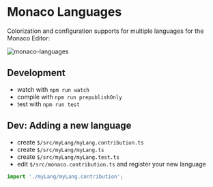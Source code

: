 # Monaco Languages

Colorization and configuration supports for multiple languages for the Monaco Editor:

![monaco-languages](https://cloud.githubusercontent.com/assets/5047891/15938606/1fd4bac6-2e74-11e6-8839-d455da8bc8a7.gif)

## Development

- watch with `npm run watch`
- compile with `npm run prepublishOnly`
- test with `npm run test`

## Dev: Adding a new language

- create `$/src/myLang/myLang.contribution.ts`
- create `$/src/myLang/myLang.ts`
- create `$/src/myLang/myLang.test.ts`
- edit `$/src/monaco.contribution.ts` and register your new language

```js
import './myLang/myLang.contribution';
```
